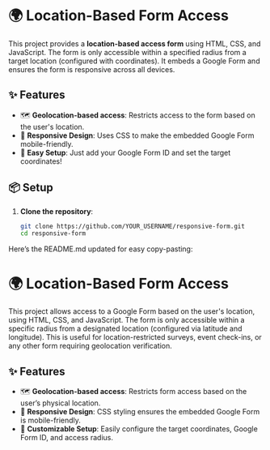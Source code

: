 # 🌍 Location-Based Form Access

This project provides a **location-based access form** using HTML, CSS, and JavaScript. The form is only accessible within a specified radius from a target location (configured with coordinates). It embeds a Google Form and ensures the form is responsive across all devices.

## ✨ Features

- 🗺️ **Geolocation-based access**: Restricts access to the form based on the user's location.
- 📱 **Responsive Design**: Uses CSS to make the embedded Google Form mobile-friendly.
- 🔧 **Easy Setup**: Just add your Google Form ID and set the target coordinates!

## 📦 Setup

1. **Clone the repository**:
   ```bash
   git clone https://github.com/YOUR_USERNAME/responsive-form.git
   cd responsive-form

Here’s the README.md updated for easy copy-pasting:

# 🌍 Location-Based Form Access

This project allows access to a Google Form based on the user's location, using HTML, CSS, and JavaScript. The form is only accessible within a specific radius from a designated location (configured via latitude and longitude). This is useful for location-restricted surveys, event check-ins, or any other form requiring geolocation verification.

## ✨ Features

- 🗺️ **Geolocation-based access**: Restricts form access based on the user’s physical location.
- 📱 **Responsive Design**: CSS styling ensures the embedded Google Form is mobile-friendly.
- 🔧 **Customizable Setup**: Easily configure the target coordinates, Google Form ID, and access radius.
